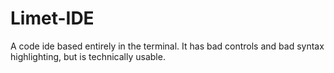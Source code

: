 # Limet-IDE
A code ide based entirely in the terminal. It has bad controls and bad syntax highlighting, but is technically usable.
